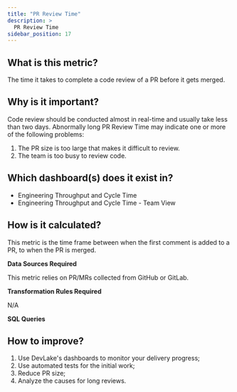 ```yaml
---
title: "PR Review Time"
description: >
  PR Review Time
sidebar_position: 17
---
```


## What is this metric? 
The time it takes to complete a code review of a PR before it gets merged. 

## Why is it important?
Code review should be conducted almost in real-time and usually take less than two days. Abnormally long PR Review Time may indicate one or more of the following problems:
1. The PR size is too large that makes it difficult to review.
2. The team is too busy to review code.

## Which dashboard(s) does it exist in?
- Engineering Throughput and Cycle Time
- Engineering Throughput and Cycle Time - Team View


## How is it calculated?
This metric is the time frame between when the first comment is added to a PR, to when the PR is merged.

<b>Data Sources Required</b>

This metric relies on PR/MRs collected from GitHub or GitLab.

<b>Transformation Rules Required</b>

N/A

<b>SQL Queries</b>


## How to improve?
1. Use DevLake's dashboards to monitor your delivery progress;
2. Use automated tests for the initial work;
3. Reduce PR size;
4. Analyze the causes for long reviews.